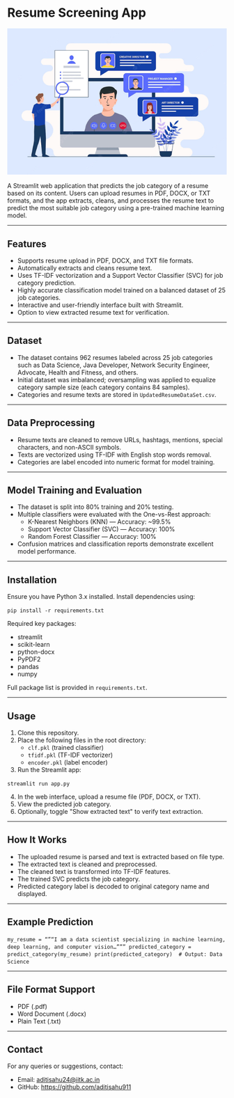 # Resume Screening App

![Alt text](resume-screening-software.png)


A Streamlit web application that predicts the job category of a resume based on its content. Users can upload resumes in PDF, DOCX, or TXT formats, and the app extracts, cleans, and processes the resume text to predict the most suitable job category using a pre-trained machine learning model.

---

## Features

- Supports resume upload in PDF, DOCX, and TXT file formats.
- Automatically extracts and cleans resume text.
- Uses TF-IDF vectorization and a Support Vector Classifier (SVC) for job category prediction.
- Highly accurate classification model trained on a balanced dataset of 25 job categories.
- Interactive and user-friendly interface built with Streamlit.
- Option to view extracted resume text for verification.

---

## Dataset

- The dataset contains 962 resumes labeled across 25 job categories such as Data Science, Java Developer, Network Security Engineer, Advocate, Health and Fitness, and others.
- Initial dataset was imbalanced; oversampling was applied to equalize category sample size (each category contains 84 samples).
- Categories and resume texts are stored in `UpdatedResumeDataSet.csv`.

---

## Data Preprocessing

- Resume texts are cleaned to remove URLs, hashtags, mentions, special characters, and non-ASCII symbols.
- Texts are vectorized using TF-IDF with English stop words removal.
- Categories are label encoded into numeric format for model training.

---

## Model Training and Evaluation

- The dataset is split into 80% training and 20% testing.
- Multiple classifiers were evaluated with the One-vs-Rest approach:
  - K-Nearest Neighbors (KNN) — Accuracy: ~99.5%
  - Support Vector Classifier (SVC) — Accuracy: 100%
  - Random Forest Classifier — Accuracy: 100%
- Confusion matrices and classification reports demonstrate excellent model performance.

---

## Installation

Ensure you have Python 3.x installed. Install dependencies using:

`pip install -r requirements.txt`


Required key packages:

- streamlit
- scikit-learn
- python-docx
- PyPDF2
- pandas
- numpy

Full package list is provided in `requirements.txt`.

---

## Usage

1. Clone this repository.
2. Place the following files in the root directory:
   - `clf.pkl` (trained classifier)
   - `tfidf.pkl` (TF-IDF vectorizer)
   - `encoder.pkl` (label encoder)
3. Run the Streamlit app:

`streamlit run app.py`


4. In the web interface, upload a resume file (PDF, DOCX, or TXT).
5. View the predicted job category.
6. Optionally, toggle "Show extracted text" to verify text extraction.

---

## How It Works

- The uploaded resume is parsed and text is extracted based on file type.
- The extracted text is cleaned and preprocessed.
- The cleaned text is transformed into TF-IDF features.
- The trained SVC predicts the job category.
- Predicted category label is decoded to original category name and displayed.

---

## Example Prediction

`my_resume = “”“I am a data scientist specializing in machine learning, deep learning, and computer vision…””” predicted_category = predict_category(my_resume) print(predicted_category)  # Output: Data Science`


---

## File Format Support

- PDF (.pdf)
- Word Document (.docx)
- Plain Text (.txt)

---

## Contact

For any queries or suggestions, contact:

- Email: aditisahu24@iitk.ac.in
- GitHub: https://github.com/aditisahu911

